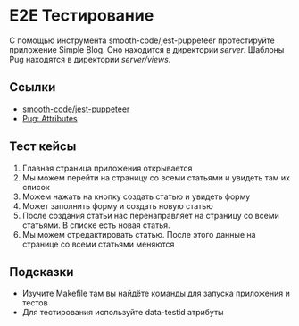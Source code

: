 # E2E Тестирование

С помощью инструмента smooth-code/jest-puppeteer протестируйте приложение Simple Blog. Оно находится в директории *server*. Шаблоны Pug находятся в директории *server/views*.

## Ссылки

* [smooth-code/jest-puppeteer](https://github.com/smooth-code/jest-puppeteer)
* [Pug: Attributes](https://pugjs.org/language/attributes.html)

## Тест кейсы

1. Главная страница приложения открывается
1. Мы можем перейти на страницу со всеми статьями и увидеть там их список
1. Можем нажать на кнопку создать статью и увидеть форму
1. Может заполнить форму и создать новую статью
1. После создания статьи нас перенаправляет на страницу со всеми статьями. В списке есть новая статья.
1. Мы можем отредактировать статью. После этого данные на странице со всеми статьями меняются

## Подсказки

* Изучите Makefile там вы найдёте команды для запуска приложения и тестов
* Для тестирования используйте data-testid атрибуты
